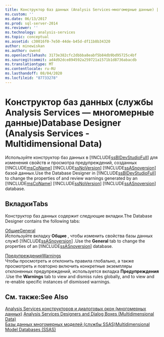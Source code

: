 ```yaml
---
title: Конструктор баз данных (Analysis Services-многомерные данные) | Документация Майкрософт
ms.custom: ''
ms.date: 06/13/2017
ms.prod: sql-server-2014
ms.reviewer: ''
ms.technology: analysis-services
ms.topic: conceptual
ms.assetid: c30016f0-7e50-44de-b45d-df11b8b34320
author: minewiskan
ms.author: owend
ms.openlocfilehash: 3173e382cfc2dbbba8eabf5b84db9bd95725c4bf
ms.sourcegitcommit: ad4d92dce894592a259721a1571b1d8736abacdb
ms.translationtype: MT
ms.contentlocale: ru-RU
ms.lasthandoff: 08/04/2020
ms.locfileid: "87733278"
---
```

# <a name="database-designer-analysis-services---multidimensional-data"></a><span data-ttu-id="af48a-102">Конструктор баз данных (службы Analysis Services — многомерные данные)</span><span class="sxs-lookup"><span data-stu-id="af48a-102">Database Designer (Analysis Services - Multidimensional Data)</span></span>
  <span data-ttu-id="af48a-103">Используйте конструктор баз данных в [!INCLUDE[ssBIDevStudioFull](../includes/ssbidevstudiofull-md.md)] для изменения свойств и просмотра предупреждений, созданных [!INCLUDE[msCoName](../includes/msconame-md.md)] [!INCLUDE[ssNoVersion](../includes/ssnoversion-md.md)] [!INCLUDE[ssASnoversion](../includes/ssasnoversion-md.md)] базой данных.</span><span class="sxs-lookup"><span data-stu-id="af48a-103">Use the Database Designer in [!INCLUDE[ssBIDevStudioFull](../includes/ssbidevstudiofull-md.md)] to change the properties of and review warnings generated by an [!INCLUDE[msCoName](../includes/msconame-md.md)] [!INCLUDE[ssNoVersion](../includes/ssnoversion-md.md)] [!INCLUDE[ssASnoversion](../includes/ssasnoversion-md.md)] database.</span></span>  
  
## <a name="tabs"></a><span data-ttu-id="af48a-104">Вкладки</span><span class="sxs-lookup"><span data-stu-id="af48a-104">Tabs</span></span>  
 <span data-ttu-id="af48a-105">Конструктор баз данных содержит следующие вкладки.</span><span class="sxs-lookup"><span data-stu-id="af48a-105">The Database Designer contains the following tabs:</span></span>  
  
 [<span data-ttu-id="af48a-106">Общие</span><span class="sxs-lookup"><span data-stu-id="af48a-106">General</span></span>](general-database-designer-analysis-services-multidimensional-data.md)  
 <span data-ttu-id="af48a-107">Используйте вкладку **Общие** , чтобы изменить свойства базы данных служб [!INCLUDE[ssASnoversion](../includes/ssasnoversion-md.md)] .</span><span class="sxs-lookup"><span data-stu-id="af48a-107">Use the **General** tab to change the properties of an [!INCLUDE[ssASnoversion](../includes/ssasnoversion-md.md)] database.</span></span>  
  
 [<span data-ttu-id="af48a-108">Предупреждения</span><span class="sxs-lookup"><span data-stu-id="af48a-108">Warnings</span></span>](warnings-database-designer-analysis-services-multidimensional-data.md)  
 <span data-ttu-id="af48a-109">Чтобы просмотреть и отклонить правила глобально, а также просмотреть и повторно включить конкретные экземпляры отклоненных предупреждений, используется вкладка **Предупреждения** .</span><span class="sxs-lookup"><span data-stu-id="af48a-109">Use the **Warnings** tab to view and dismiss rules globally, and to view and re-enable specific instances of dismissed warnings.</span></span>  
  
## <a name="see-also"></a><span data-ttu-id="af48a-110">См. также:</span><span class="sxs-lookup"><span data-stu-id="af48a-110">See Also</span></span>  
 <span data-ttu-id="af48a-111">[Analysis Services конструкторов и диалоговых окон &#40;многомерных данных&#41;](analysis-services-designers-and-dialog-boxes-multidimensional-data.md) </span><span class="sxs-lookup"><span data-stu-id="af48a-111">[Analysis Services Designers and Dialog Boxes &#40;Multidimensional Data&#41;](analysis-services-designers-and-dialog-boxes-multidimensional-data.md) </span></span>  
 [<span data-ttu-id="af48a-112">Базы данных многомерных моделей (службы SSAS)</span><span class="sxs-lookup"><span data-stu-id="af48a-112">Multidimensional Model Databases &#40;SSAS&#41;</span></span>](multidimensional-models/multidimensional-model-databases-ssas.md)  
  
  
